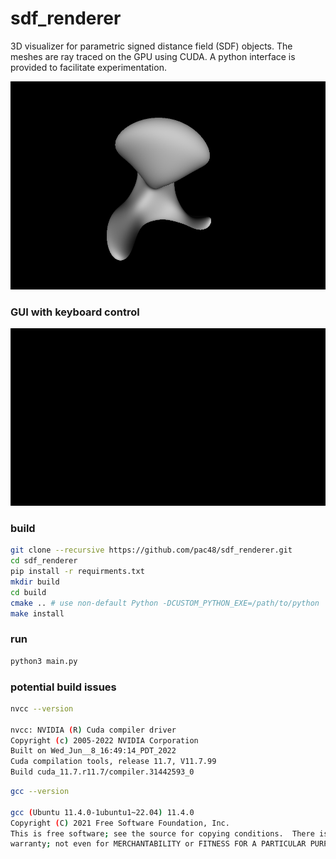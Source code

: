 # sdf_renderer
3D visualizer for parametric signed distance field (SDF) objects. 
The meshes are ray traced on the GPU using CUDA. 
A python interface is provided to facilitate experimentation.

![](res/random_radial.png)

### GUI with keyboard control
![](res/animation.gif)

### build
```bash
git clone --recursive https://github.com/pac48/sdf_renderer.git
cd sdf_renderer
pip install -r requirments.txt
mkdir build
cd build
cmake .. # use non-default Python -DCUSTOM_PYTHON_EXE=/path/to/python
make install 
```
### run
```bash
python3 main.py
```

### potential build issues
```bash
nvcc --version

nvcc: NVIDIA (R) Cuda compiler driver
Copyright (c) 2005-2022 NVIDIA Corporation
Built on Wed_Jun__8_16:49:14_PDT_2022
Cuda compilation tools, release 11.7, V11.7.99
Build cuda_11.7.r11.7/compiler.31442593_0
```

```bash
gcc --version

gcc (Ubuntu 11.4.0-1ubuntu1~22.04) 11.4.0
Copyright (C) 2021 Free Software Foundation, Inc.
This is free software; see the source for copying conditions.  There is NO
warranty; not even for MERCHANTABILITY or FITNESS FOR A PARTICULAR PURPOSE.

```
